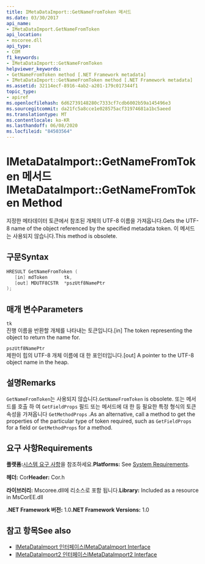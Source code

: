 ```yaml
---
title: IMetaDataImport::GetNameFromToken 메서드
ms.date: 03/30/2017
api_name:
- IMetaDataImport.GetNameFromToken
api_location:
- mscoree.dll
api_type:
- COM
f1_keywords:
- IMetaDataImport::GetNameFromToken
helpviewer_keywords:
- GetNameFromToken method [.NET Framework metadata]
- IMetaDataImport::GetNameFromToken method [.NET Framework metadata]
ms.assetid: 32114ecf-8916-4ab2-a201-179c017344f1
topic_type:
- apiref
ms.openlocfilehash: 6d62739148280c7333cf7cdb6002b59a145496e3
ms.sourcegitcommit: da21fc5a8cce1e028575acf31974681a1bc5aeed
ms.translationtype: MT
ms.contentlocale: ko-KR
ms.lasthandoff: 06/08/2020
ms.locfileid: "84503564"
---
```

# <a name="imetadataimportgetnamefromtoken-method"></a><span data-ttu-id="6d392-102">IMetaDataImport::GetNameFromToken 메서드</span><span class="sxs-lookup"><span data-stu-id="6d392-102">IMetaDataImport::GetNameFromToken Method</span></span>
<span data-ttu-id="6d392-103">지정한 메타데이터 토큰에서 참조된 개체의 UTF-8 이름을 가져옵니다.</span><span class="sxs-lookup"><span data-stu-id="6d392-103">Gets the UTF-8 name of the object referenced by the specified metadata token.</span></span> <span data-ttu-id="6d392-104">이 메서드는 사용되지 않습니다.</span><span class="sxs-lookup"><span data-stu-id="6d392-104">This method is obsolete.</span></span>  
  
## <a name="syntax"></a><span data-ttu-id="6d392-105">구문</span><span class="sxs-lookup"><span data-stu-id="6d392-105">Syntax</span></span>  
  
```cpp  
HRESULT GetNameFromToken (  
   [in] mdToken      tk,  
   [out] MDUTF8CSTR  *pszUtf8NamePtr  
);  
```  
  
## <a name="parameters"></a><span data-ttu-id="6d392-106">매개 변수</span><span class="sxs-lookup"><span data-stu-id="6d392-106">Parameters</span></span>  
 `tk`  
 <span data-ttu-id="6d392-107">진행 이름을 반환할 개체를 나타내는 토큰입니다.</span><span class="sxs-lookup"><span data-stu-id="6d392-107">[in] The token representing the object to return the name for.</span></span>  
  
 `pszUtf8NamePtr`  
 <span data-ttu-id="6d392-108">제한이 힙의 UTF-8 개체 이름에 대 한 포인터입니다.</span><span class="sxs-lookup"><span data-stu-id="6d392-108">[out] A pointer to the UTF-8 object name in the heap.</span></span>  
  
## <a name="remarks"></a><span data-ttu-id="6d392-109">설명</span><span class="sxs-lookup"><span data-stu-id="6d392-109">Remarks</span></span>  
 <span data-ttu-id="6d392-110">`GetNameFromToken`는 사용되지 않습니다.</span><span class="sxs-lookup"><span data-stu-id="6d392-110">`GetNameFromToken` is obsolete.</span></span> <span data-ttu-id="6d392-111">또는 메서드를 호출 하 여 `GetFieldProps` 필드 또는 메서드에 대 한 등 필요한 특정 형식의 토큰 속성을 가져옵니다 `GetMethodProps` .</span><span class="sxs-lookup"><span data-stu-id="6d392-111">As an alternative, call a method to get the properties of the particular type of token required, such as `GetFieldProps` for a field or `GetMethodProps` for a method.</span></span>  
  
## <a name="requirements"></a><span data-ttu-id="6d392-112">요구 사항</span><span class="sxs-lookup"><span data-stu-id="6d392-112">Requirements</span></span>  
 <span data-ttu-id="6d392-113">**플랫폼:**[시스템 요구 사항](../../get-started/system-requirements.md)을 참조하세요.</span><span class="sxs-lookup"><span data-stu-id="6d392-113">**Platforms:** See [System Requirements](../../get-started/system-requirements.md).</span></span>  
  
 <span data-ttu-id="6d392-114">**헤더:** Cor</span><span class="sxs-lookup"><span data-stu-id="6d392-114">**Header:** Cor.h</span></span>  
  
 <span data-ttu-id="6d392-115">**라이브러리:** Mscoree.dll에 리소스로 포함 됩니다.</span><span class="sxs-lookup"><span data-stu-id="6d392-115">**Library:** Included as a resource in MsCorEE.dll</span></span>  
  
 <span data-ttu-id="6d392-116">**.NET Framework 버전:** 1.0</span><span class="sxs-lookup"><span data-stu-id="6d392-116">**.NET Framework Versions:** 1.0</span></span>  
  
## <a name="see-also"></a><span data-ttu-id="6d392-117">참고 항목</span><span class="sxs-lookup"><span data-stu-id="6d392-117">See also</span></span>

- [<span data-ttu-id="6d392-118">IMetaDataImport 인터페이스</span><span class="sxs-lookup"><span data-stu-id="6d392-118">IMetaDataImport Interface</span></span>](imetadataimport-interface.md)
- [<span data-ttu-id="6d392-119">IMetaDataImport2 인터페이스</span><span class="sxs-lookup"><span data-stu-id="6d392-119">IMetaDataImport2 Interface</span></span>](imetadataimport2-interface.md)
